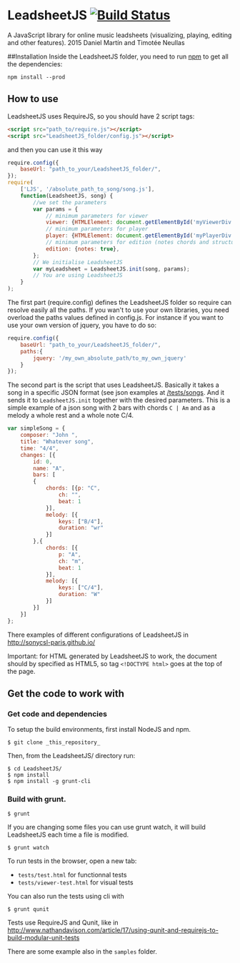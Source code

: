 # LeadsheetJS [![Build Status](https://travis-ci.org/SonyCSL-Paris/LeadsheetJS.svg?branch=master)](https://travis-ci.org/SonyCSL-Paris/LeadsheetJS)
A JavaScript library for online music leadsheets (visualizing, playing, editing and other features). 
2015 Daniel Martín and Timotée Neullas

##Installation
Inside the LeadsheetJS folder, you need to run [npm](http://blog.npmjs.org/post/85484771375/how-to-install-npm) to get all the dependencies:

    npm install --prod

## How to use 
LeadsheetJS uses RequireJS, so you should have 2 script tags: 	
```html
<script src="path_to/require.js"></script>
<script src="LeadsheetJS_folder/config.js"></script>
```	
and then you can use it this way 
```javascript
require.config({
	baseUrl: "path_to_your/LeadsheetJS_folder/",
});
require(
	['LJS', '/absolute_path_to_song/song.js'], 
	function(LeadsheetJS, song) {
		//we set the parameters
		var params = {
			// minimum parameters for viewer
			viewer: {HTMLElement: document.getElementById('myViewerDiv')}, 
			// minimum parameters for player
			player: {HTMLElement: document.getElementById('myPlayerDiv')}, 
			// minimum parameters for edition (notes chords and structure are editable by default)
			edition: {notes: true},
		};
		// We initialise LeadsheetJS
		var myLeadsheet = LeadsheetJS.init(song, params);
		// You are using LeadsheetJS
	}
);
```
The first part (require.config) defines the LeadsheetJS folder so require can resolve easily all the paths. If you wan't to use your own libraries, you need overload the paths values defined in config.js. For instance if you want to use your own version of jquery, you have to do so:
```javascript
require.config({
	baseUrl: "path_to_your/LeadsheetJS_folder/",
	paths:{
		jquery: '/my_own_absolute_path/to_my_own_jquery'
	}
});
```
The second part is the script that uses LeadsheetJS. Basically it takes a song in a specific JSON format (see json examples at [/tests/songs](/tests/songs).  And it sends it to `LeadsheetJS.init` together with the desired parameters. This is a simple example of a json song with 2 bars with chords `C | Am` and as a melody a whole rest and a whole note C/4.
```javascript
var simpleSong = {
	composer: "John ",
	title: "Whatever song",
	time: "4/4",
	changes: [{
		id: 0,
		name: "A",
		bars: [
		{
			chords: [{p: "C",
				ch: "",
				beat: 1
			}],
			melody: [{
				keys: ["B/4"],
				duration: "wr"
			}]
		},{
			chords: [{
				p: "A",
				ch: "m",
				beat: 1
			}],
			melody: [{
				keys: ["C/4"],
				duration: "W"
			}]
		}]
	}]
};
```
There examples of different configurations of LeadsheetJS in http://sonycsl-paris.github.io/


Important: for HTML generated by LeadsheetJS to work, the document should by specified as HTML5, so tag `<!DOCTYPE html>` goes at the top of the page.

## Get the code to work with

### Get code and dependencies

To setup the build environments, first install NodeJS and npm.

	$ git clone _this_repository_

Then, from the LeadsheetJS/ directory run:

	$ cd LeadsheetJS/
	$ npm install
	$ npm install -g grunt-cli

### Build with grunt.

	$ grunt

If you are changing some files you can use grunt watch, it will build LeadsheetJS each time a file is modified.

	$ grunt watch

To run tests in the browser, open a new tab:
 - `tests/test.html` for functionnal tests
 - `tests/viewer-test.html` for visual tests

 You can also run the tests using cli with

	$ grunt qunit

Tests use RequireJS and Qunit, like in http://www.nathandavison.com/article/17/using-qunit-and-requirejs-to-build-modular-unit-tests

There are some example also in the `samples` folder.
